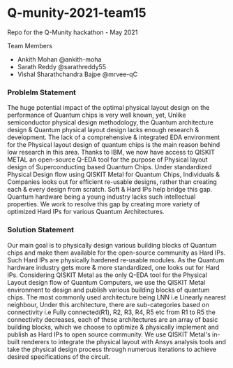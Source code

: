 # Q-munity-2021-team15
Repo for the Q-Munity hackathon - May 2021

Team Members

- Ankith Mohan @ankith-moha
- Sarath Reddy @sarathreddy55
- Vishal Sharathchandra Bajpe @mrvee-qC

### Problelm Statement
  
The huge potential impact of the optimal physical layout design on the performance of Quantum chips is very well known, yet, Unlike semiconductor physical design methodology, the Quantum architecture design & Quantum physical layout design lacks enough research & development. The lack of a comprehensive & integrated EDA environment for the Physical layout design of quantum chips is the main reason behind low research in this area. Thanks to IBM, we now have access to QISKIT METAL an open-source Q-EDA tool for the purpose of Physical layout design of Superconducting based Quantum Chips. Under standardized Physical Design flow using QISKIT Metal for Quantum Chips, Individuals & Companies looks out for efficient re-usable designs, rather than creating each & every design from scratch. Soft & Hard IPs help bridge this gap. Quantum hardware being a young industry lacks such intellectual properties. We work to resolve this gap by creating more variety of optimized Hard IPs for various Quantum Architectures.
 
### Solution Statement
 
Our main goal is to physically design various building blocks of Quantum chips and make them available for the open-source community as Hard IPs. Such Hard IPs are physically hardened re-usable modules. As the Quantum hardware industry gets more & more standardized, one looks out for Hard IPs. Considering QISKIT Metal as the only Q-EDA tool for the Physical Layout design flow of Quantum Computers, we use the QISKIT Metal environment to design and publish various building blocks of quantum chips. The most commonly used architecture being LNN i.e Linearly nearest neighbour, Under this architecture, there are sub-categories based on connectivity i.e Fully connected(R1), R2, R3, R4, R5 etc from R1 to R5 the connectivity decreases, each of these architectures are an array of basic building blocks, which we choose to optimize & physically implement and publish as Hard IPs to open source community. We use QISKIT Metal's in-built renderers to integrate the physical layout with Ansys analysis tools and take the physical design process through numerous iterations to achieve desired specifications of the circuit.

 
